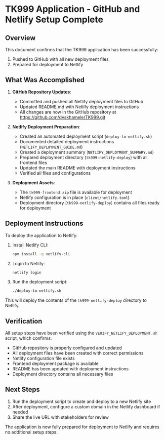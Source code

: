 # TK999 Application - GitHub and Netlify Setup Complete

## Overview

This document confirms that the TK999 application has been successfully:
1. Pushed to GitHub with all new deployment files
2. Prepared for deployment to Netlify

## What Was Accomplished

1. **GitHub Repository Updates**:
   - Committed and pushed all Netlify deployment files to GitHub
   - Updated README.md with Netlify deployment instructions
   - All changes are now in the GitHub repository at https://github.com/dvskhamele/TK999.git

2. **Netlify Deployment Preparation**:
   - Created an automated deployment script (`deploy-to-netlify.sh`)
   - Documented detailed deployment instructions (`NETLIFY_DEPLOYMENT_GUIDE.md`)
   - Created a deployment summary (`NETLIFY_DEPLOYMENT_SUMMARY.md`)
   - Prepared deployment directory (`tk999-netlify-deploy`) with all frontend files
   - Updated the main README with deployment instructions
   - Verified all files and configurations

3. **Deployment Assets**:
   - The `tk999-frontend.zip` file is available for deployment
   - Netlify configuration is in place (`client/netlify.toml`)
   - Deployment directory (`tk999-netlify-deploy`) contains all files ready for deployment

## Deployment Instructions

To deploy the application to Netlify:

1. Install Netlify CLI:
   ```bash
   npm install -g netlify-cli
   ```

2. Login to Netlify:
   ```bash
   netlify login
   ```

3. Run the deployment script:
   ```bash
   ./deploy-to-netlify.sh
   ```

This will deploy the contents of the `tk999-netlify-deploy` directory to Netlify.

## Verification

All setup steps have been verified using the `VERIFY_NETLIFY_DEPLOYMENT.sh` script, which confirms:
- GitHub repository is properly configured and updated
- All deployment files have been created with correct permissions
- Netlify configuration file exists
- Frontend deployment package is available
- README has been updated with deployment instructions
- Deployment directory contains all necessary files

## Next Steps

1. Run the deployment script to create and deploy to a new Netlify site
2. After deployment, configure a custom domain in the Netlify dashboard if needed
3. Share the live URL with stakeholders for review

The application is now fully prepared for deployment to Netlify and requires no additional setup steps.